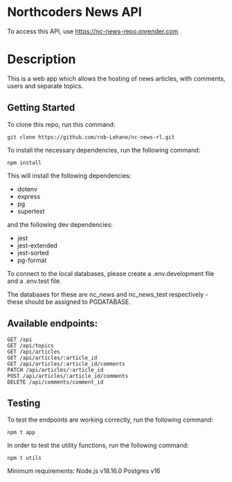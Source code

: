 # Northcoders News API

To access this API, use https://nc-news-repo.onrender.com

# Description

This is a web app which allows the hosting of news articles, with comments, users and separate topics.

## Getting Started

To clone this repo, run this command:

```
git clone https://github.com/rob-Lehane/nc-news-rl.git
```

To install the necessary dependencies, run the following command:

```
npm install
```

This will install the following dependencies:
- dotenv
- express
- pg
- supertest

and the following dev dependencies:
- jest
- jest-extended
- jest-sorted
- pg-format

To connect to the local databases, please create a .env.development file and a .env.test file.

The databases for these are nc_news and nc_news_test respectively - these should be assigned to PGDATABASE.

## Available endpoints:

```http
GET /api
GET /api/topics
GET /api/articles
GET /api/articles/:article_id
GET /api/articles/:article_id/comments
PATCH /api/articles/:article_id
POST /api/articles/:article_id/comments
DELETE /api/comments/comment_id

```

## Testing

To test the endpoints are working correctly, run the following command:

```
npm t app
```

In order to test the utility functions, run the following command:

```
npm t utils
```

Minimum requirements:
Node.js v18.16.0
Postgres v16
